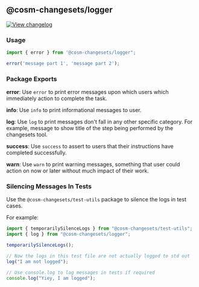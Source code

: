 ## @cosm-changesets/logger

[![View changelog](https://img.shields.io/badge/changelogs.xyz-Explore%20Changelog-brightgreen)](https://changelogs.xyz/@cosm-changesets/logger)

### Usage

```js
import { error } from '@cosm-changesets/logger";

error('message part 1', 'message part 2');
```

### Package Exports

**error**: Use `error` to print error messages upon which users which immediately action to complete the task.

**info**: Use `info` to print informational messages to user.

**log**: Use `log` to print messages don't fall in any other specific category. For example, message to show title of the step being performed by the changesets tool.

**success**: Use `success` to assert to users that their instructions have completed successfully.

**warn**: Use `warn` to print warning messages, something that user could action on now or later without much impact of their work.

### Silencing Messages In Tests

Use the `@cosm-changesets/test-utils` package to silence the logs in test cases.

For example:

```js
import { temporarilySilenceLogs } from "@cosm-changesets/test-utils";
import { log } from "@cosm-changesets/logger";

temporarilySilenceLogs();

// Now the logs in this test file are not actually logged to std out
log("I am not logged");

// Use console.log to log messages in tests if required
console.log("Yiey, I am logged");
```
